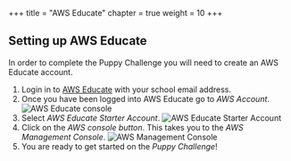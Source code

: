 +++
title = "AWS Educate"
chapter = true
weight = 10
+++

## Setting up AWS Educate

In order to complete the Puppy Challenge you will need to create an AWS Educate account.

1. Login in to [AWS Educate](https://www.awseducate.com/signin/SiteLogin) with your school email address.
2. Once you have been logged into AWS Educate go to *AWS Account*.
![AWS Educate console](10_aws_educate/images/aws-educate-01.png "AWS Educate console")
3. Select *AWS Educate Starter Account*.
![AWS Educate Starter Account](10_aws_educate/images/aws-educate-02.png "AWS Educate Starter Account")
4. Click on the *AWS console button*. This takes you to the *AWS Management Console*.
![AWS Management Console](10_aws_educate/images/aws-educate-03.png "AWS Management Console")
5. You are ready to get started on the *Puppy Challenge*!
